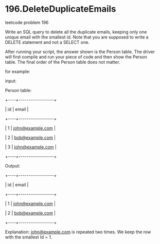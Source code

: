 # 196.DeleteDuplicateEmails
leetcode problem 196

Write an SQL query to delete all the duplicate emails, keeping only one unique email with the smallest id. Note that you are supposed to write a DELETE statement and not a SELECT one.

After running your script, the answer shown is the Person table. The driver will first compile and run your piece of code and then show the Person table. The final order of the Person table does not matter.

for example:

input: 

Person table:

+----+------------------+

| id | email            |

+----+------------------+

| 1  | john@example.com |

| 2  | bob@example.com  |

| 3  | john@example.com |

+----+------------------+

Output: 

+----+------------------+

| id | email            |

+----+------------------+

| 1  | john@example.com |

| 2  | bob@example.com  |

+----+------------------+

Explanation: john@example.com is repeated two times. We keep the row with the smallest Id = 1.
